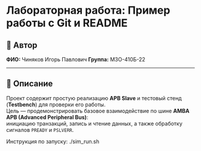 # Лабораторная работа: Пример работы с Git и README

## 👤 Автор
**ФИО:** Чиняков Игорь Павлович
**Группа:** М3О-410Б-22

---

## 📘 Описание

Проект содержит простую реализацию **APB Slave** и тестовый стенд (**Testbench**) для проверки его работы.  
Цель — продемонстрировать базовое взаимодействие по шине **AMBA APB (Advanced Peripheral Bus)**:  
инициацию транзакций, запись и чтение данных, а также обработку сигналов `PREADY` и `PSLVERR`.

Инструкция по запуску:
./sim_run.sh
